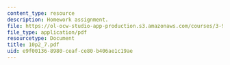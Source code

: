 ```yaml
---
content_type: resource
description: Homework assignment.
file: https://ol-ocw-studio-app-production.s3.amazonaws.com/courses/3-91-mechanical-behavior-of-plastics-spring-2007/e9f001368980ceafce80b406ae1c19ae_10p2_7.pdf
file_type: application/pdf
resourcetype: Document
title: 10p2_7.pdf
uid: e9f00136-8980-ceaf-ce80-b406ae1c19ae
---
```

